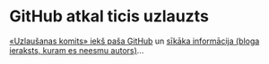 # GitHub atkal ticis uzlauzts

[«Uzlaušanas komits» iekš paša GitHub](https://github.com/rails/rails/commit/b83965785db1eec019edf1fc272b1aa393e6dc57) un [sīkāka informācija (bloga ieraksts, kuram es neesmu autors)](http://chrisacky.posterous.com/github-you-have-let-us-all-down)...
